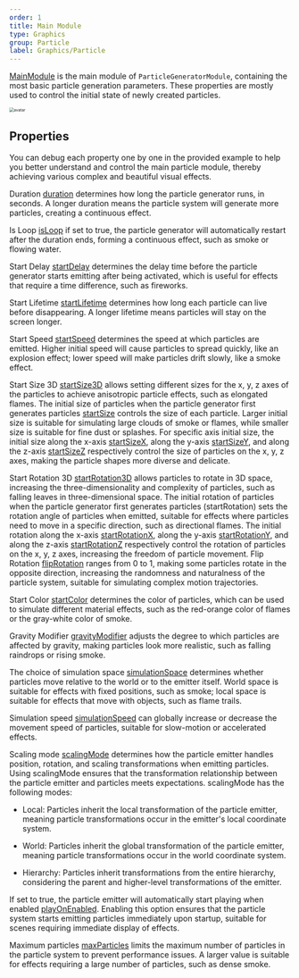 ```yaml
---
order: 1
title: Main Module
type: Graphics
group: Particle
label: Graphics/Particle
---
```


[MainModule](/apis/core/#MainModule) is the main module of `ParticleGeneratorModule`, containing the most basic particle generation parameters. These properties are mostly used to control the initial state of newly created particles.

<img src="https://mdn.alipayobjects.com/huamei_qbugvr/afts/img/A*JUjgTLfiz7kAAAAAAAAAAAAADtKFAQ/original" alt="avatar" style="zoom:50%;" />

## Properties

<playground src="particle-mainModule.ts"></playground>

You can debug each property one by one in the provided example to help you better understand and control the main particle module, thereby achieving various complex and beautiful visual effects.

Duration [duration](/apis/core/#MainModule-duration) determines how long the particle generator runs, in seconds. A longer duration means the particle system will generate more particles, creating a continuous effect.

Is Loop [isLoop](/apis/core/#MainModule-isLoop) if set to true, the particle generator will automatically restart after the duration ends, forming a continuous effect, such as smoke or flowing water.

Start Delay [startDelay](/apis/core/#MainModule-startDelay) determines the delay time before the particle generator starts emitting after being activated, which is useful for effects that require a time difference, such as fireworks.

Start Lifetime [startLifetime](/apis/core/#MainModule-startLifetime) determines how long each particle can live before disappearing. A longer lifetime means particles will stay on the screen longer.

Start Speed [startSpeed](/apis/core/#MainModule-startSpeed) determines the speed at which particles are emitted. Higher initial speed will cause particles to spread quickly, like an explosion effect; lower speed will make particles drift slowly, like a smoke effect.

Start Size 3D [startSize3D](/apis/core/#MainModule-startSize3D) allows setting different sizes for the x, y, z axes of the particles to achieve anisotropic particle effects, such as elongated flames. The initial size of particles when the particle generator first generates particles [startSize](/apis/core/#MainModule-startSize) controls the size of each particle. Larger initial size is suitable for simulating large clouds of smoke or flames, while smaller size is suitable for fine dust or splashes. For specific axis initial size, the initial size along the x-axis [startSizeX](/apis/core/#MainModule-startSizeX), along the y-axis [startSizeY](/apis/core/#MainModule-startSizeY), and along the z-axis [startSizeZ](/apis/core/#MainModule-startSizeZ) respectively control the size of particles on the x, y, z axes, making the particle shapes more diverse and delicate.

Start Rotation 3D [startRotation3D](/apis/core/#MainModule-startRotation3D) allows particles to rotate in 3D space, increasing the three-dimensionality and complexity of particles, such as falling leaves in three-dimensional space. The initial rotation of particles when the particle generator first generates particles (startRotation) sets the rotation angle of particles when emitted, suitable for effects where particles need to move in a specific direction, such as directional flames. The initial rotation along the x-axis [startRotationX](/apis/core/#MainModule-startRotationX), along the y-axis [startRotationY](/apis/core/#MainModule-startRotationY), and along the z-axis [startRotationZ](/apis/core/#MainModule-startRotationZ) respectively control the rotation of particles on the x, y, z axes, increasing the freedom of particle movement. Flip Rotation [flipRotation](/apis/core/#MainModule-flipRotation) ranges from 0 to 1, making some particles rotate in the opposite direction, increasing the randomness and naturalness of the particle system, suitable for simulating complex motion trajectories.

Start Color [startColor](/apis/core/#MainModule-startColor) determines the color of particles, which can be used to simulate different material effects, such as the red-orange color of flames or the gray-white color of smoke.

Gravity Modifier [gravityModifier](/apis/core/#MainModule-gravityModifier) adjusts the degree to which particles are affected by gravity, making particles look more realistic, such as falling raindrops or rising smoke.

The choice of simulation space [simulationSpace](/apis/core/#MainModule-simulationSpace) determines whether particles move relative to the world or to the emitter itself. World space is suitable for effects with fixed positions, such as smoke; local space is suitable for effects that move with objects, such as flame trails.

Simulation speed [simulationSpeed](/apis/core/#MainModule-simulationSpeed) can globally increase or decrease the movement speed of particles, suitable for slow-motion or accelerated effects.

Scaling mode [scalingMode](/apis/core/#MainModule-scalingMode) determines how the particle emitter handles position, rotation, and scaling transformations when emitting particles. Using scalingMode ensures that the transformation relationship between the particle emitter and particles meets expectations. scalingMode has the following modes:

-  Local: Particles inherit the local transformation of the particle emitter, meaning particle transformations occur in the emitter's local coordinate system.

-  World: Particles inherit the global transformation of the particle emitter, meaning particle transformations occur in the world coordinate system.

-  Hierarchy: Particles inherit transformations from the entire hierarchy, considering the parent and higher-level transformations of the emitter.

If set to true, the particle emitter will automatically start playing when enabled [playOnEnabled](/apis/core/#MainModule-playOnEnabled). Enabling this option ensures that the particle system starts emitting particles immediately upon startup, suitable for scenes requiring immediate display of effects.

Maximum particles [maxParticles](/apis/core/#MainModule-maxParticles) limits the maximum number of particles in the particle system to prevent performance issues. A larger value is suitable for effects requiring a large number of particles, such as dense smoke.